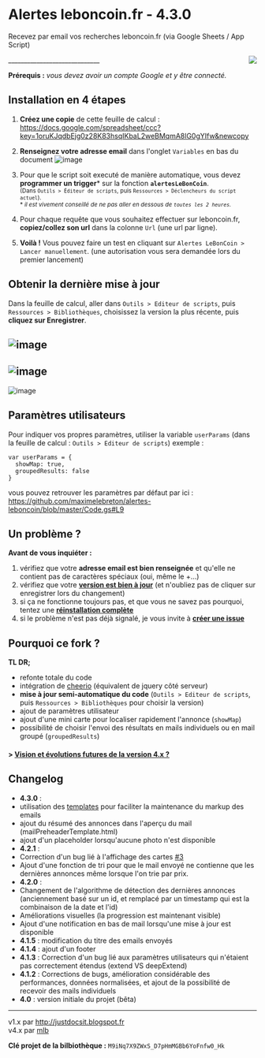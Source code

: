 

Alertes leboncoin.fr - 4.3.0
=============================
Recevez par email vos recherches leboncoin.fr (via Google Sheets / App Script)

<div style="float:right;"><img src="https://raw.githubusercontent.com/maximelebreton/alertes-leboncoin/master/main.png"/></div>
_____________________________


**Prérequis :** *vous devez avoir un compte Google et y être connecté.*

Installation en 4 étapes
----------------------------------
1. **Créez une copie** de cette feuille de calcul : https://docs.google.com/spreadsheet/ccc?key=1oruKJqdbEjg0z28K83hsqIKbaL2weBMqmA8lG0gYIfw&newcopy
 
2. **Renseignez votre adresse email** dans l'onglet `Variables` en bas du document   ![image](https://cloud.githubusercontent.com/assets/1072425/16684136/b324aec6-4503-11e6-861c-f403d3886f18.png)


3. Pour que le script soit executé de manière automatique, vous devez **programmer un trigger*** sur la fonction **`alertesLeBonCoin`**.  
<small>(Dans `Outils > Éditeur de scripts`, puis `Ressources > Déclencheurs du script actuel`).</small>  
<small>* *il est vivement conseillé de ne pas aller en dessous de `toutes les 2 heures`.*</small>

4. Pour chaque requête que vous souhaitez effectuer sur leboncoin.fr, **copiez/collez son url** dans la colonne `Url` (une url par ligne). 

5. **Voilà !** Vous pouvez faire un test en cliquant sur `Alertes LeBonCoin > Lancer manuellement`. (une autorisation vous sera demandée lors du premier lancement)  


Obtenir la dernière mise à jour
----------------------------------
 Dans la feuille de calcul, aller dans `Outils > Editeur de scripts`, puis `Ressources > Bibliothèques`, choisissez la version la plus récente, puis **cliquez sur Enregistrer**.  

![image](https://cloud.githubusercontent.com/assets/1072425/16683980/c0f5a8f8-4502-11e6-8bd3-1fd437a57fde.png)
--------------
![image](https://cloud.githubusercontent.com/assets/1072425/16684012/e90b0554-4502-11e6-8c2b-64d41a4ce346.png)
---------------
![image](https://cloud.githubusercontent.com/assets/1072425/16684050/27f7cdec-4503-11e6-8dff-15b9b76e4c4d.png)




Paramètres utilisateurs
----------------------
Pour indiquer vos propres paramètres, utiliser la variable `userParams` (dans la feuille de calcul : `Outils > Editeur de scripts`)
exemple :
```
var userParams = {
  showMap: true,
  groupedResults: false
}
```
vous pouvez retrouver les paramètres par défaut par ici : https://github.com/maximelebreton/alertes-leboncoin/blob/master/Code.gs#L9

Un problème ?
--------------
**Avant de vous inquiéter :**  
1. vérifiez que votre **adresse email est bien renseignée** et qu'elle ne contient pas de caractères spéciaux (oui, même le +...)  
2. vérifiez que votre **[version est bien à jour](#obtenir-la-dernière-mise-à-jour)** (et n'oubliez pas de cliquer sur enregistrer lors du changement)  
3. si ça ne fonctionne toujours pas, et que vous ne savez pas pourquoi, tentez une **[réinstallation complète](#installation-en-4-étapes)**  
4. si le problème n'est pas déjà signalé, je vous invite à **[créer une issue](https://github.com/maximelebreton/alertes-leboncoin/issues)**  


Pourquoi ce fork ?
-----------------

**TL DR;**
* refonte totale du code
* intégration de [cheerio](https://github.com/3846masa/cheerio-gasify) (équivalent de jquery côté serveur)
* **mise à jour semi-automatique du code** (`Outils > Editeur de scripts`, puis `Ressources > Bibliothèques` pour choisir la version)
* ajout de paramètres utilisateur
* ajout d'une mini carte pour localiser rapidement l'annonce (`showMap`)
* possibilité de choisir l'envoi des résultats en mails individuels ou en mail groupé (`groupedResults`)

#### > [Vision et évolutions futures de la version 4.x ?](https://github.com/maximelebreton/alertes-leboncoin/issues/2)



Changelog
--------
* **4.3.0** :
 * utilisation des [templates](https://developers.google.com/apps-script/guides/html/templates) pour faciliter la maintenance du markup des emails
 * ajout du résumé des annonces dans l'aperçu du mail (mailPreheaderTemplate.html)
 * ajout d'un placeholder lorsqu'aucune photo n'est disponible
* **4.2.1** : 
 * Correction d'un bug lié à l'affichage des cartes [#3](https://github.com/maximelebreton/alertes-leboncoin/issues/3)
 * Ajout d'une fonction de tri pour que le mail envoyé ne contienne que les dernières annonces même lorsque l'on trie par prix.
* **4.2.0** : 
 * Changement de l'algorithme de détection des dernières annonces (anciennement basé sur un id, et remplacé par un timestamp qui est la combinaison de la date et l'id)
 * Améliorations visuelles (la progression est maintenant visible)
 * Ajout d'une notification en bas de mail lorsqu'une mise à jour est disponible
* **4.1.5** : modification du titre des emails envoyés
* **4.1.4** : ajout d'un footer
* **4.1.3** : Correction d'un bug lié aux paramètres utilisateurs qui n'étaient pas correctement étendus (extend VS deepExtend)
* **4.1.2** : Corrections de bugs, amélioration considérable des performances, données normalisées, et ajout de la possibilité de recevoir des mails individuels
* **4.0** : version initiale du projet (bêta)


_____________________________



v1.x par http://justdocsit.blogspot.fr  
v4.x par [mlb](http://www.maximelebreton.com)  

**Clé projet de la bilbiothèque :** `M9iNq7X9ZWxS_D7pHmMGBb6YoFnfw0_Hk`
